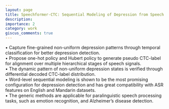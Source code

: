 ```yaml
---
layout: page
title: Speechformer-CTC: Sequential Modeling of Depression from Speech Signals
description:
importance: 2
category: work
giscus_comments: true
---
```


• Capture fine-grained non-uniform depression patterns through temporal classification for better depression detection.  
• Propose one-hot policy and Hubert policy to generate pseudo CTC-label for alignment over multiple hierarchical stages of speech signals.  
• The dynamic pattern of non-uniform depression states is verified through differential decoded CTC-label distribution.  
• Word-level sequential modeling is shown to be the most promising configuration for depression detection and has great compatibility with ASR features on English and Mandarin datasets.  
• The generic methods are applicable for paralinguistic speech processing tasks, such as emotion recognition, and Alzheimer’s disease detection.  
